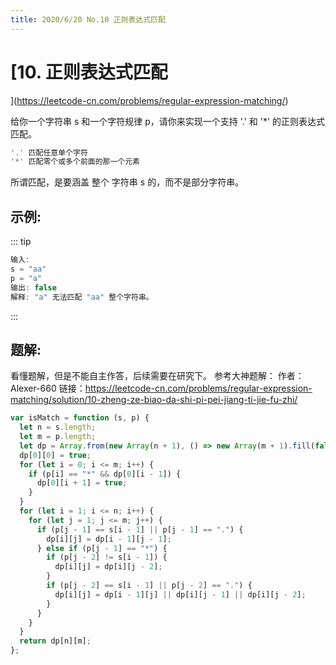 ```yaml
---
title: 2020/6/20 No.10 正则表达式匹配
---
```


# [10. 正则表达式匹配

](https://leetcode-cn.com/problems/regular-expression-matching/)

给你一个字符串 s 和一个字符规律 p，请你来实现一个支持 '.' 和 '\*' 的正则表达式匹配。

```js
'.' 匹配任意单个字符
'*' 匹配零个或多个前面的那一个元素
```

所谓匹配，是要涵盖 整个 字符串 s 的，而不是部分字符串。

## 示例:

::: tip

```js
输入:
s = "aa"
p = "a"
输出: false
解释: "a" 无法匹配 "aa" 整个字符串。
```

:::

## 题解:

看懂题解，但是不能自主作答，后续需要在研究下。
参考大神题解：
作者：Alexer-660
链接：https://leetcode-cn.com/problems/regular-expression-matching/solution/10-zheng-ze-biao-da-shi-pi-pei-jiang-ti-jie-fu-zhi/

```js
var isMatch = function (s, p) {
  let n = s.length;
  let m = p.length;
  let dp = Array.from(new Array(n + 1), () => new Array(m + 1).fill(false));
  dp[0][0] = true;
  for (let i = 0; i <= m; i++) {
    if (p[i] == "*" && dp[0][i - 1]) {
      dp[0][i + 1] = true;
    }
  }
  for (let i = 1; i <= n; i++) {
    for (let j = 1; j <= m; j++) {
      if (p[j - 1] == s[i - 1] || p[j - 1] == ".") {
        dp[i][j] = dp[i - 1][j - 1];
      } else if (p[j - 1] == "*") {
        if (p[j - 2] != s[i - 1]) {
          dp[i][j] = dp[i][j - 2];
        }
        if (p[j - 2] == s[i - 1] || p[j - 2] == ".") {
          dp[i][j] = dp[i - 1][j] || dp[i][j - 1] || dp[i][j - 2];
        }
      }
    }
  }
  return dp[n][m];
};
```
